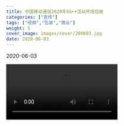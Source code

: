 ```yaml
---
title: 中国移动通信2020年5G++活动开场包装
categories: ["宣传"]
tags: ["视频","包装","商业"]
weight: 5
cover_image: images/cover/200603.jpg
date: 2020-06-03
---
```


<tag>2020-06-03</tag>


<video src="/videos/200603.mp4" controls="controls" loop="loop">
您的浏览器不支持 video 标签。
</video>